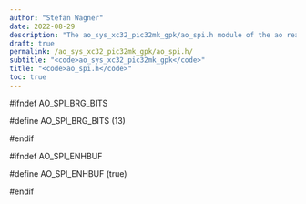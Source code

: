 ```yaml
---
author: "Stefan Wagner"
date: 2022-08-29
description: "The ao_sys_xc32_pic32mk_gpk/ao_spi.h module of the ao real-time operating system."
draft: true
permalink: /ao_sys_xc32_pic32mk_gpk/ao_spi.h/ 
subtitle: "<code>ao_sys_xc32_pic32mk_gpk</code>"
title: "<code>ao_spi.h</code>"
toc: true
---
```


#ifndef AO_SPI_BRG_BITS

#define AO_SPI_BRG_BITS     (13)

#endif

#ifndef AO_SPI_ENHBUF

#define AO_SPI_ENHBUF       (true)

#endif

